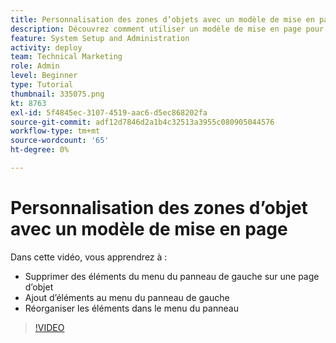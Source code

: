 ```yaml
---
title: Personnalisation des zones d’objets avec un modèle de mise en page
description: Découvrez comment utiliser un modèle de mise en page pour ajouter, supprimer et réorganiser des éléments dans le menu du panneau de gauche dans [!DNL  Workfront].
feature: System Setup and Administration
activity: deploy
team: Technical Marketing
role: Admin
level: Beginner
type: Tutorial
thumbnail: 335075.png
kt: 8763
exl-id: 5f4845ec-3107-4519-aac6-d5ec868202fa
source-git-commit: adf12d7846d2a1b4c32513a3955c080905044576
workflow-type: tm+mt
source-wordcount: '65'
ht-degree: 0%

---
```


# Personnalisation des zones d’objet avec un modèle de mise en page

Dans cette vidéo, vous apprendrez à :

* Supprimer des éléments du menu du panneau de gauche sur une page d’objet
* Ajout d’éléments au menu du panneau de gauche
* Réorganiser les éléments dans le menu du panneau

>[!VIDEO](https://video.tv.adobe.com/v/335075/?quality=12)
